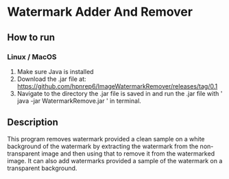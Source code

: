 # Watermark Adder And Remover

## How to run

### Linux / MacOS

1. Make sure Java is installed 
2. Download the .jar file at:
https://github.com/hpnrep6/ImageWatermarkRemover/releases/tag/0.1
3. Navigate to the directory the .jar file is saved in and run the .jar file with ' java -jar WatermarkRemove.jar ' in terminal.

## Description

This program removes watermark provided a clean sample on a white background of the watermark by extracting the watermark from the non-transparent image and then using that to remove it from the watermarked image. It can also add watermarks provided a sample of the watermark on a transparent background.

